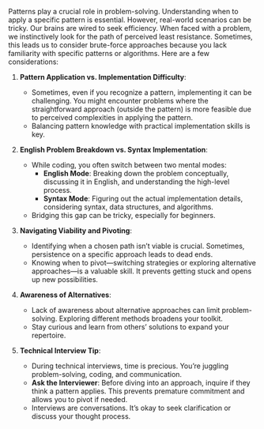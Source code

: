 Patterns play a crucial role in problem-solving. Understanding when to apply a specific pattern is essential. However, real-world scenarios can be tricky. Our brains are wired to seek efficiency. When faced with a problem, we instinctively look for the path of perceived least resistance.
Sometimes, this leads us to consider brute-force approaches because you lack familiarity with specific patterns or algorithms. Here are a few considerations:

1. **Pattern Application vs. Implementation Difficulty**:
    - Sometimes, even if you recognize a pattern, implementing it can be challenging. You might encounter problems where the straightforward approach (outside the pattern) is more feasible due to perceived complexities in applying the pattern.
    - Balancing pattern knowledge with practical implementation skills is key.
    
2. **English Problem Breakdown vs. Syntax Implementation**:
    - While coding, you often switch between two mental modes:
        - **English Mode**: Breaking down the problem conceptually, discussing it in English, and understanding the high-level process.
        - **Syntax Mode**: Figuring out the actual implementation details, considering syntax, data structures, and algorithms.
    - Bridging this gap can be tricky, especially for beginners.
    
3. **Navigating Viability and Pivoting**:
    - Identifying when a chosen path isn’t viable is crucial. Sometimes, persistence on a specific approach leads to dead ends.
    - Knowing when to pivot—switching strategies or exploring alternative approaches—is a valuable skill. It prevents getting stuck and opens up new possibilities.

4. **Awareness of Alternatives**:
    - Lack of awareness about alternative approaches can limit problem-solving. Exploring different methods broadens your toolkit.
    - Stay curious and learn from others’ solutions to expand your repertoire.

5. **Technical Interview Tip**:
    - During technical interviews, time is precious. You’re juggling problem-solving, coding, and communication.
    - **Ask the Interviewer**: Before diving into an approach, inquire if they think a pattern applies. This prevents premature commitment and allows you to pivot if needed.
    - Interviews are conversations. It’s okay to seek clarification or discuss your thought process.


